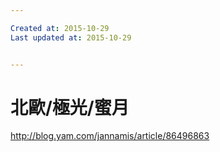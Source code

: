 ```yaml
---

Created at: 2015-10-29
Last updated at: 2015-10-29


---
```


# 北歐/極光/蜜月


http://blog.yam.com/jannamis/article/86496863

